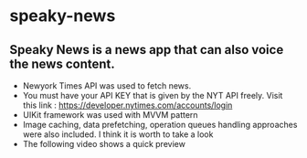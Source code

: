 # speaky-news
## Speaky News is a news app that can also voice the news content.
 - Newyork Times API was used to fetch news.
 - You must have your API KEY that is given by the NYT API freely. Visit this link : https://developer.nytimes.com/accounts/login
 - UIKit framework was used with MVVM pattern
 - Image caching, data prefetching, operation queues handling approaches were also included. I think it is worth to take a look 
 - The following video shows a quick preview 
